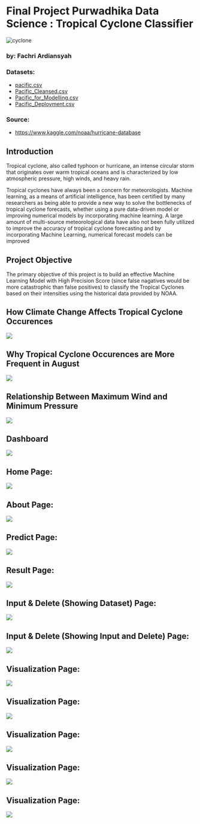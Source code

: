 # Final Project Purwadhika Data Science : Tropical Cyclone Classifier


![cyclone](https://github.com/fachri92/Final_Project_Tropical_Cyclone_Classifier/blob/main/Interface/aa.png)

### by: Fachri Ardiansyah

### Datasets: 
* [pacific.csv](https://www.kaggle.com/noaa/hurricane-database)
* [Pacific_Cleansed.csv](https://github.com/fachri92/Final_Project_Tropical_Cyclone_Classifier/blob/main/Pacific_Cleansed.csv)
* [Pacific_for_Modelling.csv](https://github.com/fachri92/Final_Project_Tropical_Cyclone_Classifier/blob/main/Pacific_for_Modelling.csv)
* [Pacific_Deployment.csv](https://github.com/fachri92/Final_Project_Tropical_Cyclone_Classifier/blob/main/Pacific_Deployment.csv)
          
### Source:
*  https://www.kaggle.com/noaa/hurricane-database



Introduction
---

Tropical cyclone, also called typhoon or hurricane, an intense circular storm that originates over warm tropical oceans and is characterized by low atmospheric pressure, high winds, and heavy rain.

Tropical cyclones have always been a concern for meteorologists. Machine learning, as a means of artificial intelligence, has been certified by many researchers as being able to provide a new way to solve the bottlenecks of tropical cyclone forecasts, whether using a pure data-driven model or improving numerical models by incorporating machine learning. A large amount of multi-source meteorological data have also not been fully utilized to improve the accuracy of tropical cyclone forecasting and by incorporating Machine Learning, numerical forecast models can be improved

Project Objective
---
The primary objective of this project is to build an effective Machine Learning Model with High Precision Score (since false nagatives would be more catastrophic than false positives) to classify the Tropical Cyclones based on their intensities using the historical data provided by NOAA.

How Climate Change Affects Tropical Cyclone Occurences
---
![](https://github.com/fachri92/Final_Project_Tropical_Cyclone_Classifier/blob/main/Interface/Slide%207.png)

Why Tropical Cyclone Occurences are More Frequent in August
---
![](https://github.com/fachri92/Final_Project_Tropical_Cyclone_Classifier/blob/main/Interface/Slide%209.png)

Relationship Between Maximum Wind and Minimum Pressure
---
![](https://github.com/fachri92/Final_Project_Tropical_Cyclone_Classifier/blob/main/Interface/Slide%2010.5.png)

Dashboard
---
![](https://github.com/fachri92/Final_Project_Tropical_Cyclone_Classifier/blob/main/Interface/Slide%2015.png)

## Home Page:
![](https://github.com/fachri92/Final_Project_Tropical_Cyclone_Classifier/blob/main/Interface/Slide%2016.png)

## About Page:
![](https://github.com/fachri92/Final_Project_Tropical_Cyclone_Classifier/blob/main/Interface/Slide%2026.png)

## Predict Page:
![](https://github.com/fachri92/Final_Project_Tropical_Cyclone_Classifier/blob/main/Interface/Slide%2017.png)

## Result Page:
![](https://github.com/fachri92/Final_Project_Tropical_Cyclone_Classifier/blob/main/Interface/Slide%2018.png)

## Input & Delete (Showing Dataset) Page:
![](https://github.com/fachri92/Final_Project_Tropical_Cyclone_Classifier/blob/main/Interface/Slide%2019.png)

## Input & Delete (Showing Input and Delete) Page:
![](https://github.com/fachri92/Final_Project_Tropical_Cyclone_Classifier/blob/main/Interface/Slide%2020.png)

## Visualization Page:
![](https://github.com/fachri92/Final_Project_Tropical_Cyclone_Classifier/blob/main/Interface/Slide%2021.png)

## Visualization Page:
![](https://github.com/fachri92/Final_Project_Tropical_Cyclone_Classifier/blob/main/Interface/Slide%2022.png)

## Visualization Page:
![](https://github.com/fachri92/Final_Project_Tropical_Cyclone_Classifier/blob/main/Interface/Slide%2023.png)

## Visualization Page:
![](https://github.com/fachri92/Final_Project_Tropical_Cyclone_Classifier/blob/main/Interface/Slide%2024.png)

## Visualization Page:
![](https://github.com/fachri92/Final_Project_Tropical_Cyclone_Classifier/blob/main/Interface/Slide%2025.png)








